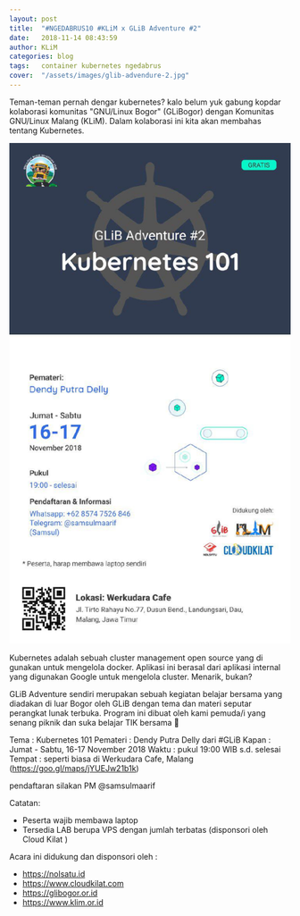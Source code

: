 ```yaml
---
layout: post
title:  "#NGEDABRUS10 #KLiM x GLiB Adventure #2"
date:   2018-11-14 08:43:59
author: KLiM
categories: blog
tags:	container kubernetes ngedabrus
cover:  "/assets/images/glib-advendure-2.jpg"
---
```


Teman-teman pernah dengar kubernetes? kalo belum yuk gabung kopdar kolaborasi komunitas "GNU/Linux Bogor" (GLiBogor) dengan Komunitas GNU/Linux Malang (KLiM). Dalam kolaborasi ini kita akan membahas tentang Kubernetes. 

![Poster GLiB Adventure 2](/assets/images/glib-advendure-2.jpg)

Kubernetes adalah sebuah cluster management open source yang di gunakan untuk mengelola docker. Aplikasi ini berasal dari aplikasi internal yang digunakan Google untuk mengelola cluster. Menarik, bukan? 

GLiB Adventure sendiri merupakan sebuah kegiatan belajar bersama yang diadakan di luar Bogor oleh GLiB dengan tema dan materi seputar perangkat lunak terbuka. Program ini dibuat oleh kami pemuda/i yang senang piknik dan suka belajar TIK bersama 🙂

Tema : Kubernetes 101
Pemateri : Dendy Putra Delly dari #GLiB
Kapan : Jumat - Sabtu, 16-17 November 2018
Waktu : pukul 19:00 WIB s.d. selesai
Tempat : seperti biasa di Werkudara Cafe, Malang (https://goo.gl/maps/jYUEJw21b1k)

pendaftaran silakan PM @samsulmaarif

Catatan: 
- Peserta wajib membawa laptop
- Tersedia LAB berupa VPS dengan jumlah terbatas (disponsori oleh Cloud Kilat )

Acara ini didukung dan disponsori oleh :
- https://nolsatu.id
- https://www.cloudkilat.com
- https://glibogor.or.id
- https://www.klim.or.id

